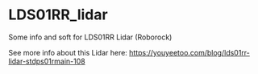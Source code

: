 # LDS01RR_lidar
Some info and soft for LDS01RR Lidar (Roborock)  
  
See more info about this Lidar here: https://youyeetoo.com/blog/lds01rr-lidar-stdps01rmain-108  


